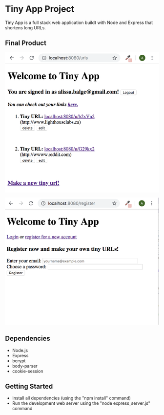 # Tiny App Project

Tiny App is a full stack web application buildt with Node and Express that shortens long URLs.

## Final Product

![Screenshot of URLS page](https://github.com/arimame/tinyapp/blob/master/docs/:urls%20screenshot.png)

![Screenshot of registration page](https://github.com/arimame/tinyapp/blob/master/docs/:register%20screenshot.png)

## Dependencies
- Node.js
- Express
- bcrypt
- body-parser
- cookie-session

## Getting Started
- Install all dependencies (using the "npm install" command)
- Run the development web server using the "node express_server.js" command

